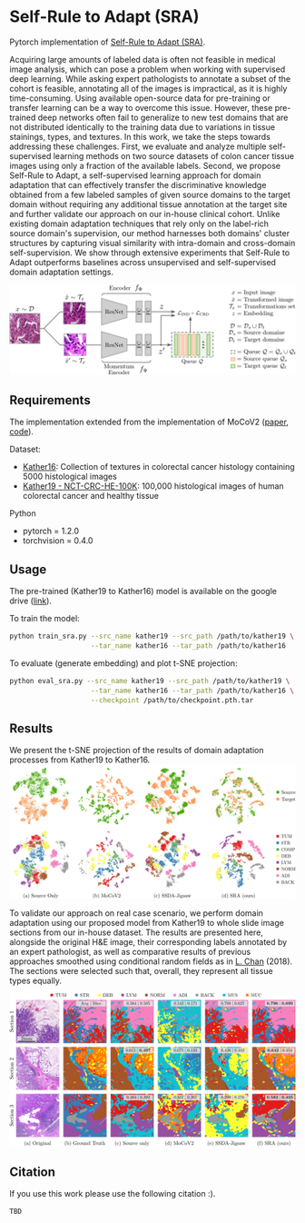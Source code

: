 # Self-Rule to Adapt (SRA)

Pytorch implementation of [Self-Rule tp Adapt (SRA)](TODO).


Acquiring large amounts of labeled data is often not feasible in medical image analysis, 
which can pose a problem when working with supervised deep learning. While asking expert 
pathologists to annotate a subset of the cohort is feasible, annotating all of the images 
is impractical, as it is highly time-consuming. Using available open-source data 
for pre-training or transfer learning can be a way to overcome this issue.
However, these pre-trained deep networks often fail to generalize to new test domains 
that are not distributed identically to the training data due to variations in tissue 
stainings, types, and textures. In this work, we take the steps towards addressing 
these challenges. First, we evaluate and analyze multiple self-supervised learning 
methods on two source datasets of colon cancer tissue images using only a fraction of 
the available labels. Second, we propose Self-Rule to Adapt, a self-supervised learning 
approach for domain adaptation that can effectively transfer the discriminative knowledge 
obtained from a few labeled samples of given source domains to the target domain without 
requiring any additional tissue annotation at the target site and further validate our 
approach on our in-house clinical cohort. Unlike existing domain adaptation techniques that 
rely only on the label-rich source domain's supervision, our method harnesses both domains' 
cluster structures by capturing visual similarity with intra-domain and cross-domain 
self-supervision. We show through extensive experiments that Self-Rule to Adapt outperforms 
baselines across unsupervised and self-supervised domain adaptation settings. 

![Segmentation result](figs/pipeline.png)

## Requirements
The implementation extended from the implementation of MoCoV2 ([paper](https://arxiv.org/abs/2003.04297), 
[code](https://github.com/facebookresearch/moco)).
 
Dataset:
* [Kather16](https://zenodo.org/record/53169): Collection of textures in colorectal cancer 
histology containing 5000 histological images
* [Kather19 - NCT-CRC-HE-100K](https://zenodo.org/record/1214456): 100,000 histological images of human colorectal cancer 
and healthy tissue

Python
* pytorch = 1.2.0
* torchvision = 0.4.0


## Usage
The pre-trained (Kather19 to Kather16) model is available on the google 
drive ([link](https://drive.google.com/drive/folders/1_4qa2JJPqMvEq6FgoTnmzkvPVgzQWma7?usp=sharing)). 

To train the model:
```bash
python train_sra.py --src_name kather19 --src_path /path/to/kather19 \
                    --tar_name kather16 --tar_path /path/to/kather16 
```

To evaluate (generate embedding) and plot t-SNE projection:
```bash
python eval_sra.py --src_name kather19 --src_path /path/to/kather19 \
                    --tar_name kather16 --tar_path /path/to/kather16 \
                    --checkpoint /path/to/checkpoint.pth.tar
```

## Results

We present the t-SNE projection of the results of domain adaptation processes from Kather19 
to Kather16.
![Kather19 to Kather16](figs/tsne_k19k16.png)

To validate our approach on real case scenario, we perform domain adaptation using our 
proposed model from Kather19 to whole slide image 
sections from our in-house dataset. The results are presented here, alongside the original 
H&E image, their corresponding labels annotated by an expert pathologist, as well as 
comparative results of previous approaches smoothed using conditional random fields as 
in [L. Chan](https://github.com/lyndonchan/hsn_v1) (2018). The sections were selected such that, 
overall, they represent all tissue types equally.

![Segmentation result](figs/seg_wsi.png)

## Citation

If you use this work please use the following citation :).

```text
TBD
```

